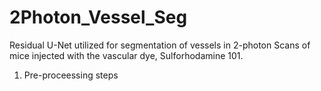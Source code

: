 # 2Photon_Vessel_Seg

Residual U-Net utilized for segmentation of vessels in 2-photon Scans of mice injected with the vascular dye, Sulforhodamine 101. 

1. Pre-proceessing steps


